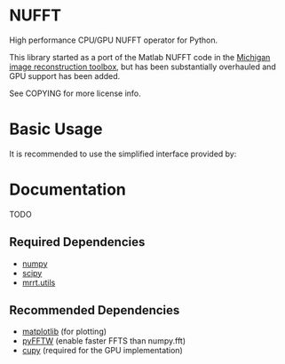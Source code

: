 NUFFT
=====
High performance CPU/GPU NUFFT operator for Python.

This library started as a port of the Matlab NUFFT code in the
[Michigan image reconstruction toolbox](https://web.eecs.umich.edu/~fessler/code/),
but has been substantially overhauled and GPU support has been added.

See COPYING for more license info.

Basic Usage
===========
It is recommended to use the simplified interface provided by:

Documentation
=============
TODO

Required Dependencies
---------------------
- [numpy](https://github.com/numpy/numpy)
- [scipy](https://scipy.org)
- [mrrt.utils](https://github.com/grlee77/mrrt.utils)

Recommended Dependencies
------------------------
- [matplotlib](https://matplotlib.org)  (for plotting)
- [pyFFTW](https://github.com/pyFFTW/pyFFTW) (enable faster FFTS than numpy.fft)
- [cupy](https://github.com/cupy/cupy)  (required for the GPU implementation)
